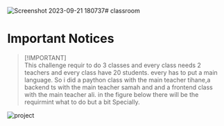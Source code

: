 ![Screenshot 2023-09-21 180737](https://github.com/ibrahim12121233/classroom/assets/136247208/045ce19a-0f6b-4595-83ce-ba0708c3ab90)# classroom

# Important Notices <!-- omit in toc -->

> [!IMPORTANT]\
This challenge requir to do 3 classes and every class needs 2 teachers and every class have 20 students. every has to put a main language. So i did a paython class with the main teacher tihane,a backend ts with the main teacher samah and and a frontend class with the main teacher ali.
> in the figure below there will be the requirmint what to do but a bit Specially.

![project](https://github.com/ibrahim12121233/classroom/assets/136247208/c704df77-97be-4a9f-9047-2a240bdbb13a)
